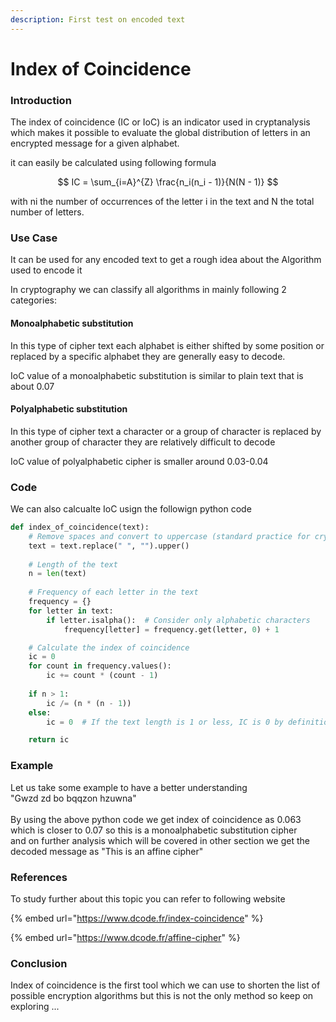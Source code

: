 ```yaml
---
description: First test on encoded text
---
```


# Index of Coincidence

### Introduction

The index of coincidence (IC or IoC) is an indicator used in cryptanalysis which makes it possible to evaluate the global distribution of letters in an encrypted message for a given alphabet.

it can easily be calculated using following formula&#x20;

$$
IC = \sum_{i=A}^{Z} \frac{n_i(n_i - 1)}{N(N - 1)}
$$

with ni the number of occurrences of the letter i in the text and N the total number of letters.

### Use Case

It can be used for any encoded text to get a rough idea about the Algorithm used to encode it&#x20;

In cryptography we can classify all algorithms in mainly following 2 categories:&#x20;

#### Monoalphabetic substitution

In this type of cipher text each alphabet is either shifted by some position or replaced by a specific alphabet they are generally easy to decode.

IoC value of a monoalphabetic substitution is similar to plain text that is about 0.07

#### Polyalphabetic substitution

In this type of cipher text a character or a group of character is replaced by another group of character they are relatively difficult to decode

IoC value of polyalphabetic cipher is smaller around 0.03-0.04

### Code&#x20;

We can also calcualte IoC usign the followign python code&#x20;

```python
def index_of_coincidence(text):
    # Remove spaces and convert to uppercase (standard practice for cryptographic analysis)
    text = text.replace(" ", "").upper()
    
    # Length of the text
    n = len(text)
    
    # Frequency of each letter in the text
    frequency = {}
    for letter in text:
        if letter.isalpha():  # Consider only alphabetic characters
            frequency[letter] = frequency.get(letter, 0) + 1

    # Calculate the index of coincidence
    ic = 0
    for count in frequency.values():
        ic += count * (count - 1)
    
    if n > 1:
        ic /= (n * (n - 1))
    else:
        ic = 0  # If the text length is 1 or less, IC is 0 by definition

    return ic
```

### Example

Let us take some example to have a better understanding \
"Gwzd zd bo bqqzon hzuwna"\
\
By using the above python code we get index of coincidence as 0.063 which  is closer to 0.07 so this is a monoalphabetic substitution cipher \
and on further analysis which will be covered in other section we get the decoded message as "This is an affine cipher"

### References

To study further about this topic you can refer to following website&#x20;

{% embed url="https://www.dcode.fr/index-coincidence" %}

{% embed url="https://www.dcode.fr/affine-cipher" %}

### Conclusion&#x20;

Index of coincidence is the first tool which we can use to shorten the list of possible encryption algorithms but this is not the only method so keep on exploring ...
